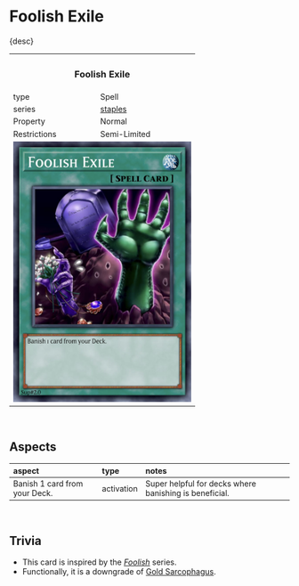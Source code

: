 # Foolish Exile

{desc}


<table>
  <tr>
    <th colspan="2"> <h3> Foolish Exile </h3> </th>
  </tr>
  <tr>
    <td> type </td>
    <td> Spell </td>
  </tr>
  <tr>
    <td> series </td>
    <td> <a href="../../../archetypes/staples.md">staples</a> </td>
  </tr>
  <tr>
    <td> Property </td>
    <td> Normal </td>
  </tr>
  <tr>
    <td> Restrictions </td>
    <td> Semi-Limited </td>
  </tr>
  <tr>
    <td colspan="2"> <img src="../../../.assets/cards/spells/Foolish Exile.png" width="320px"> </td>
  </tr>
</table>


<br>


## Aspects

| aspect | type | notes |
| :----- | :--- | :---- |
| Banish 1 card from your Deck. | activation | Super helpful for decks where banishing is beneficial. |


<br>


## Trivia

- This card is inspired by the [*Foolish*](https://yugipedia.com/wiki/Foolish) series.
- Functionally, it is a downgrade of [Gold Sarcophagus](https://yugipedia.com/wiki/Gold_Sarcophagus).
